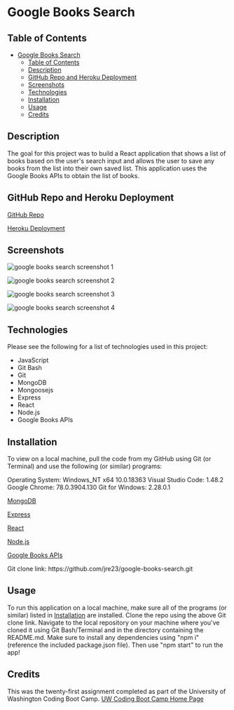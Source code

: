 # Google Books Search

## Table of Contents

- [Google Books Search](#google-books-search)
  - [Table of Contents](#table-of-contents)
  - [Description](#description)
  - [GitHub Repo and Heroku Deployment](#github-repo-and-heroku-deployment)
  - [Screenshots](#screenshots)
  - [Technologies](#technologies)
  - [Installation](#installation)
  - [Usage](#usage)
  - [Credits](#credits)

## Description

The goal for this project was to build a React application that shows a list of books based on the user's search input and allows the user to save any books from the list into their own saved list. This application uses the Google Books APIs to obtain the list of books.

## GitHub Repo and Heroku Deployment

[GitHub Repo](https://github.com/jre23/google-books-search)

[Heroku Deployment]()

## Screenshots

![google books search screenshot 1]()

![google books search screenshot 2]()

![google books search screenshot 3]()

![google books search screenshot 4]()

## Technologies

Please see the following for a list of technologies used in this project:

- JavaScript
- Git Bash
- Git
- MongoDB
- Mongoosejs
- Express
- React
- Node.js
- Google Books APIs

## Installation

To view on a local machine, pull the code from my GitHub using Git (or Terminal) and use the following (or similar) programs:

Operating System: Windows_NT x64 10.0.18363
Visual Studio Code: 1.48.2
Google Chrome: 78.0.3904.130
Git for Windows: 2.28.0.1

[MongoDB](https://www.mongodb.com)

[Express](https://expressjs.com)

[React](https://reactjs.org)

[Node.js](https://nodejs.org/en)

[Google Books APIs](https://developers.google.com/books)

Git clone link: htt<span>ps://github.com/jre23/google-books-search.git</span>

## Usage

To run this application on a local machine, make sure all of the programs (or similar) listed in [Installation](#Installation) are installed. Clone the repo using the above Git clone link. Navigate to the local repository on your machine where you've cloned it using Git Bash/Terminal and in the directory containing the README.md. Make sure to install any dependencies using "npm i" (reference the included package.json file). Then use "npm start" to run the app!

## Credits

This was the twenty-first assignment completed as part of the University of Washington Coding Boot Camp. [UW Coding Boot Camp Home Page](https://bootcamp.uw.edu/coding/)
